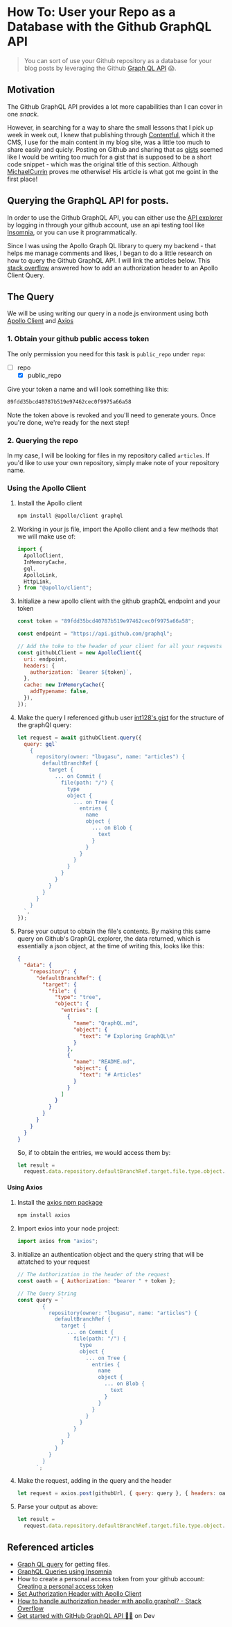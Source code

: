 # How To: User your Repo as a Database with the Github GraphQL API

> You can sort of use your Github repository as a database for your blog posts by leveraging the Github [Graph QL API](https://docs.github.com/en/graphql) 😱.

## Motivation

The Github GraphQL API provides a lot more capabilities than I can cover in one _snack_.

However, in searching for a way to share the small lessons that I pick up week in week out, I knew that publishing through [Contentful](https://www.contentful.com/), which it the CMS, I use for the main content in my blog site, was a little too much to share easily and quicly.
Posting on Github and sharing that as [gists](https://gist.github.com/lbugasu) seemed like I would be writing too much for a gist that is supposed to be a short code snippet - which was the original title of this section. Although [MichaelCurrin](https://gist.github.com/MichaelCurrin/6777b91e6374cdb5662b64b8249070ea) proves me otherwise! His article is what got me goint in the first place!

## Querying the GraphQL API for posts.

In order to use the Github GraphQL API, you can either use the [API explorer](https://docs.github.com/en/graphql/overview/explorer) by logging in through your github account, use an api testing tool like [Insomnia](https://support.insomnia.rest/article/61-graphql), or you can use it programmatically.

Since I was using the Apollo Graph QL library to query my backend - that helps me manage comments and likes, I began to do a little research on how to query the Github GraphQL API. I will link the articles below.
This [stack overflow](https://stackoverflow.com/questions/58576940/how-to-handle-authorization-header-with-apollo-graphql) answered how to add an authorization header to an Apollo Client Query.

## The Query

We will be using writing our query in a node.js environment using both [Apollo Client](https://github.com/apollographql/apollo-client) and [Axios](https://github.com/axios/axios)

### 1. Obtain your github public access token

The only permission you need for this task is `public_repo` under `repo`:

- [ ] repo
  - [x] public_repo

Give your token a name and will look something like this:

```txt
89fdd35bcd40787b519e97462cec0f9975a66a58
```

Note the token above is revoked and you'll need to generate yours. Once you're done, we're ready for the next step!

### 2. Querying the repo

In my case, I will be looking for files in my repository called `articles`. If you'd like to use your own repository, simply make note of your repository name.

### Using the Apollo Client

1. Install the Apollo client
   ```bash
   npm install @apollo/client graphql
   ```
2. Working in your js file, import the Apollo client and a few methods that we will make use of:
   ```js
   import {
     ApolloClient,
     InMemoryCache,
     gql,
     ApolloLink,
     HttpLink,
   } from "@apollo/client";
   ```
3. Initialize a new apollo client with the github graphQL endpoint and your token

   ```js
   const token = "89fdd35bcd40787b519e97462cec0f9975a66a58";

   const endpoint = "https://api.github.com/graphql";

   // Add the toke to the header of your client for all your requests
   const githubLClient = new ApolloClient({
     uri: endpoint,
     headers: {
       authorization: `Bearer ${token}`,
     },
     cache: new InMemoryCache({
       addTypename: false,
     }),
   });
   ```

4. Make the query
   I referenced github user [int128's gist](https://gist.github.com/int128/b0e75e3043c8a33808cea0089d988ed3) for the structure of the graphQl query:
   ```js
   let request = await githubClient.query({
     query: gql`
       {
         repository(owner: "lbugasu", name: "articles") {
           defaultBranchRef {
             target {
               ... on Commit {
                 file(path: "/") {
                   type
                   object {
                     ... on Tree {
                       entries {
                         name
                         object {
                           ... on Blob {
                             text
                           }
                         }
                       }
                     }
                   }
                 }
               }
             }
           }
         }
       }
     `,
   });
   ```
5. Parse your output to obtain the file's contents.
   By making this same query on Github's GraphQL explorer, the data returned, which is essentially a json object, at the time of writing this, looks like this:
   ```json
   {
     "data": {
       "repository": {
         "defaultBranchRef": {
           "target": {
             "file": {
               "type": "tree",
               "object": {
                 "entries": [
                   {
                     "name": "QraphQL.md",
                     "object": {
                       "text": "# Exploring GraphQL\n"
                     }
                   },
                   {
                     "name": "README.md",
                     "object": {
                       "text": "# Articles"
                     }
                   }
                 ]
               }
             }
           }
         }
       }
     }
   }
   ```
   So, if to obtain the entries, we would access them by:
   ```js
   let result =
     request.data.repository.defaultBranchRef.target.file.type.object.entries;
   ```

#### Using Axios

1. Install the [axios npm package](https://github.com/axios/axios)
   ```bash
   npm install axios
   ```
2. Import exios into your node project:
   ```js
   import axios from "axios";
   ```
3. initialize an authentication object and the query string that will be attatched to your request

   ```js
   // The Authorization in the header of the request
   const oauth = { Authorization: "bearer " + token };

   // The Query String
   const query = `
           {
             repository(owner: "lbugasu", name: "articles") {
               defaultBranchRef {
                 target {
                   ... on Commit {
                     file(path: "/") {
                       type
                       object {
                         ... on Tree {
                           entries {
                             name
                             object {
                               ... on Blob {
                                 text
                               }
                             }
                           }
                         }
                       }
                     }
                   }
                 }
               }
             }
           }
         `;
   ```

4. Make the request, adding in the query and the header
   ```js
   let request = axios.post(githubUrl, { query: query }, { headers: oauth });
   ```
5. Parse your output as above:
   ```js
   let result =
     request.data.repository.defaultBranchRef.target.file.type.object.entries;
   ```

## Referenced articles

- [Graph QL query](https://gist.github.com/MichaelCurrin/6777b91e6374cdb5662b64b8249070ea) for getting files.
- [GraphQL Queries using Insomnia](https://support.insomnia.rest/article/61-graphql)
- How to create a personal access token from your github account: [Creating a personal access token](https://docs.github.com/en/github/authenticating-to-github/creating-a-personal-access-token)
- [Set Authorization Header with Apollo Client](https://medium.com/risan/set-authorization-header-with-apollo-client-e934e6517ccf)
- [How to handle authorization header with apollo graphql? - Stack Overflow](https://stackoverflow.com/questions/58576940/how-to-handle-authorization-header-with-apollo-graphql)
- [Get started with GitHub GraphQL API 👨‍🔬](https://dev.to/thomasaudo/get-started-with-github-grapql-api--1g8b) on Dev
